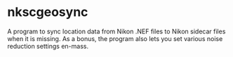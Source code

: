 # nkscgeosync
A program to sync location data from Nikon .NEF files to Nikon sidecar files when it is missing. As a bonus, the program also lets you set various noise reduction settings en-mass.
